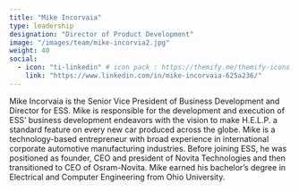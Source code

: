 ```yaml
---
title: "Mike Incorvaia"
type: leadership
designation: "Director of Product Development"
image: "/images/team/mike-incorvia2.jpg"
weight: 40
social:
  - icon: "ti-linkedin" # icon pack : https://themify.me/themify-icons
    link: "https://www.linkedin.com/in/mike-incorvaia-625a236/"
---
```


Mike Incorvaia is the Senior Vice President of Business Development and Director for ESS. Mike is 
responsible for the development and execution of ESS’ business development endeavors with the vision 
to make H.E.L.P. a standard feature on every new car produced across the globe.  Mike is a 
technology-based entrepreneur with broad experience in international corporate automotive manufacturing 
industries. Before joining ESS, he was positioned as founder, CEO and president of Novita Technologies 
and then transitioned to CEO of Osram-Novita. Mike earned his bachelor’s degree in Electrical and 
Computer Engineering from Ohio University.

